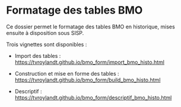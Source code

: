 
# Formatage des tables BMO

Ce dossier permet le formatage des tables BMO en historique, mises ensuite à disposition sous SISP.

Trois vignettes sont disponibles :

+ Import des tables : https://tvroylandt.github.io/bmo_form/import_bmo_histo.html

+ Construction et mise en forme des tables : https://tvroylandt.github.io/bmo_form/build_bmo_histo.html

+ Descriptif : https://tvroylandt.github.io/bmo_form/descriptif_bmo_histo.html
